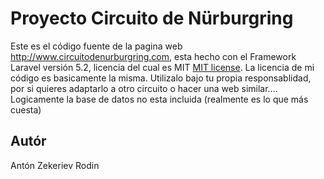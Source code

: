 # Proyecto Circuito de Nürburgring

Este es el código fuente de la pagina web http://www.circuitodenurburgring.com, esta hecho con el Framework Laravel versión 5.2,
licencia del cual es MIT [MIT license](http://opensource.org/licenses/MIT). La licencia de mi código es basicamente la misma. Utilizalo bajo tu propia responsablidad, por si
quieres adaptarlo a otro circuito o hacer una web similar....  Logicamente la base de datos no esta incluida (realmente es lo que
más cuesta)

## Autór
Antón Zekeriev Rodin

